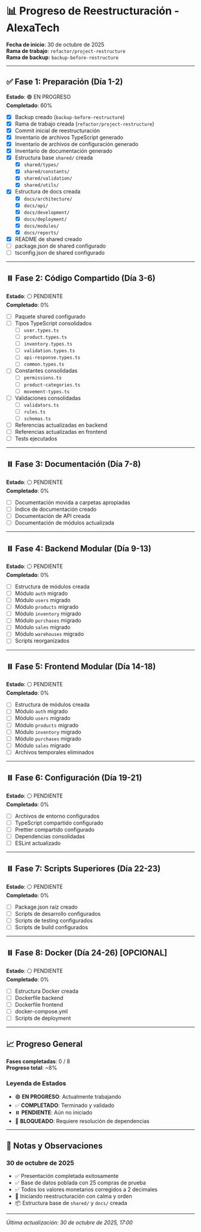 # 📊 Progreso de Reestructuración - AlexaTech

**Fecha de inicio**: 30 de octubre de 2025  
**Rama de trabajo**: `refactor/project-restructure`  
**Rama de backup**: `backup-before-restructure`

---

## ✅ Fase 1: Preparación (Día 1-2)

**Estado**: 🟢 EN PROGRESO  
**Completado**: 60%

- [x] Backup creado (`backup-before-restructure`)
- [x] Rama de trabajo creada (`refactor/project-restructure`)
- [x] Commit inicial de reestructuración
- [x] Inventario de archivos TypeScript generado
- [x] Inventario de archivos de configuración generado
- [x] Inventario de documentación generado
- [x] Estructura base `shared/` creada
  - [x] `shared/types/`
  - [x] `shared/constants/`
  - [x] `shared/validation/`
  - [x] `shared/utils/`
- [x] Estructura de docs creada
  - [x] `docs/architecture/`
  - [x] `docs/api/`
  - [x] `docs/development/`
  - [x] `docs/deployment/`
  - [x] `docs/modules/`
  - [x] `docs/reports/`
- [x] README de shared creado
- [ ] package.json de shared configurado
- [ ] tsconfig.json de shared configurado

---

## ⏸️ Fase 2: Código Compartido (Día 3-6)

**Estado**: ⚪ PENDIENTE  
**Completado**: 0%

- [ ] Paquete shared configurado
- [ ] Tipos TypeScript consolidados
  - [ ] `user.types.ts`
  - [ ] `product.types.ts`
  - [ ] `inventory.types.ts`
  - [ ] `validation.types.ts`
  - [ ] `api-response.types.ts`
  - [ ] `common.types.ts`
- [ ] Constantes consolidadas
  - [ ] `permissions.ts`
  - [ ] `product-categories.ts`
  - [ ] `movement-types.ts`
- [ ] Validaciones consolidadas
  - [ ] `validators.ts`
  - [ ] `rules.ts`
  - [ ] `schemas.ts`
- [ ] Referencias actualizadas en backend
- [ ] Referencias actualizadas en frontend
- [ ] Tests ejecutados

---

## ⏸️ Fase 3: Documentación (Día 7-8)

**Estado**: ⚪ PENDIENTE  
**Completado**: 0%

- [ ] Documentación movida a carpetas apropiadas
- [ ] Índice de documentación creado
- [ ] Documentación de API creada
- [ ] Documentación de módulos actualizada

---

## ⏸️ Fase 4: Backend Modular (Día 9-13)

**Estado**: ⚪ PENDIENTE  
**Completado**: 0%

- [ ] Estructura de módulos creada
- [ ] Módulo `auth` migrado
- [ ] Módulo `users` migrado
- [ ] Módulo `products` migrado
- [ ] Módulo `inventory` migrado
- [ ] Módulo `purchases` migrado
- [ ] Módulo `sales` migrado
- [ ] Módulo `warehouses` migrado
- [ ] Scripts reorganizados

---

## ⏸️ Fase 5: Frontend Modular (Día 14-18)

**Estado**: ⚪ PENDIENTE  
**Completado**: 0%

- [ ] Estructura de módulos creada
- [ ] Módulo `auth` migrado
- [ ] Módulo `users` migrado
- [ ] Módulo `products` migrado
- [ ] Módulo `inventory` migrado
- [ ] Módulo `purchases` migrado
- [ ] Módulo `sales` migrado
- [ ] Archivos temporales eliminados

---

## ⏸️ Fase 6: Configuración (Día 19-21)

**Estado**: ⚪ PENDIENTE  
**Completado**: 0%

- [ ] Archivos de entorno configurados
- [ ] TypeScript compartido configurado
- [ ] Prettier compartido configurado
- [ ] Dependencias consolidadas
- [ ] ESLint actualizado

---

## ⏸️ Fase 7: Scripts Superiores (Día 22-23)

**Estado**: ⚪ PENDIENTE  
**Completado**: 0%

- [ ] Package.json raíz creado
- [ ] Scripts de desarrollo configurados
- [ ] Scripts de testing configurados
- [ ] Scripts de build configurados

---

## ⏸️ Fase 8: Docker (Día 24-26) [OPCIONAL]

**Estado**: ⚪ PENDIENTE  
**Completado**: 0%

- [ ] Estructura Docker creada
- [ ] Dockerfile backend
- [ ] Dockerfile frontend
- [ ] docker-compose.yml
- [ ] Scripts de deployment

---

## 📈 Progreso General

**Fases completadas**: 0 / 8  
**Progreso total**: ~8%

### Leyenda de Estados
- 🟢 **EN PROGRESO**: Actualmente trabajando
- ✅ **COMPLETADO**: Terminado y validado
- ⏸️ **PENDIENTE**: Aún no iniciado
- 🔴 **BLOQUEADO**: Requiere resolución de dependencias

---

## 📝 Notas y Observaciones

### 30 de octubre de 2025
- ✅ Presentación completada exitosamente
- ✅ Base de datos poblada con 25 compras de prueba
- ✅ Todos los valores monetarios corregidos a 2 decimales
- 🚀 Iniciando reestructuración con calma y orden
- 📦 Estructura base de `shared/` y `docs/` creada

---

*Última actualización: 30 de octubre de 2025, 17:00*
